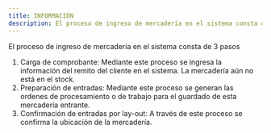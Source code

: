 ```yaml
---
title: INFORMACIÓN
description: El proceso de ingreso de mercadería en el sistema consta de 3 pasos
---
```


El proceso de ingreso de mercadería en el sistema consta de 3 pasos

1. 	Carga de comprobante: Mediante este proceso se ingresa la información del remito del cliente en el sistema. La mercadería aún no está en el stock. 
2. 	Preparación de entradas: Mediante este proceso se generan las ordenes de procesamiento o de trabajo para el guardado de esta mercadería entrante.
3. 	Confirmación de entradas por lay-out: A través de este proceso se confirma la ubicación de la mercadería.


